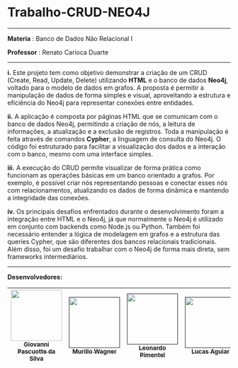 # Trabalho-CRUD-NEO4J
  ***
  <strong>Materia</strong> : Banco de Dados Não Relacional I  
  
  <strong>Professor</strong> : Renato Carioca Duarte
  ***
<p><strong>i.</strong> Este projeto tem como objetivo demonstrar a criação de um CRUD (Create, Read, Update, Delete) utilizando <strong>HTML</strong> e o banco de dados <strong>Neo4j</strong>, voltado para o modelo de dados em grafos. A proposta é permitir a manipulação de dados de forma simples e visual, aproveitando a estrutura e eficiência do Neo4j para representar conexões entre entidades.</p>

<p><strong>ii.</strong> A aplicação é composta por páginas HTML que se comunicam com o banco de dados Neo4j, permitindo a criação de nós, a leitura de informações, a atualização e a exclusão de registros. Toda a manipulação é feita através de comandos <strong>Cypher</strong>, a linguagem de consulta do Neo4j. O código foi estruturado para facilitar a visualização dos dados e a interação com o banco, mesmo com uma interface simples.</p>

<p><strong>iii.</strong> A execução do CRUD permite visualizar de forma prática como funcionam as operações básicas em um banco orientado a grafos. Por exemplo, é possível criar nós representando pessoas e conectar esses nós com relacionamentos, atualizando os dados de forma dinâmica e mantendo a integridade das conexões.</p>

<p><strong>iv.</strong> Os principais desafios enfrentados durante o desenvolvimento foram a integração entre HTML e o Neo4j, já que normalmente o Neo4j é utilizado em conjunto com backends como Node.js ou Python. Também foi necessário entender a lógica de modelagem em grafos e a estrutura das queries Cypher, que são diferentes dos bancos relacionais tradicionais. Além disso, foi um desafio trabalhar com o Neo4j de forma mais direta, sem frameworks intermediários.</p>

***
<strong>Desenvolvedores:</strong>  

| [<img src="https://avatars.githubusercontent.com/u/100391366?v=4" width=115><br><sub>Giovanni Pascuotte da Silva</sub>](https://github.com/gean12390) | [<img src="https://media.licdn.com/dms/image/v2/D4E03AQGP6g6LXOZxJA/profile-displayphoto-shrink_800_800/B4EZWmbDoCHcAg-/0/1742253866624?e=1750291200&v=beta&t=v1DLy8CWIUjolQvw9kY6MGeC_2sqBu02d-LwD0fgpuE" width=115><br><sub>Murillo Wagner</sub>]() | [<img src="https://media.licdn.com/dms/image/v2/D4E03AQFN38KbUIJBdw/profile-displayphoto-shrink_800_800/B4EZWnMpD3GgAg-/0/1742266864872?e=1750291200&v=beta&t=XYAxvuq9JblBc4hK5JqVT41LEJnIXfeOjvCd5jxQW8Y" width=115><br><sub>Leonardo Pimentel</sub>]() | [<img src="https://media.licdn.com/dms/image/v2/D4D03AQG5IADICtc1lw/profile-displayphoto-shrink_800_800/B4DZYXOdWdG4Ac-/0/1744146389446?e=1750291200&v=beta&t=sXsMaXJBfdca66lUzlEg3hBlo4Z3KXHppqBrC66Brnk" width=115><br><sub>Lucas Aguiar</sub>]() | [<img src="https://media.licdn.com/dms/image/v2/D4E03AQF3EcLPHcSZGw/profile-displayphoto-shrink_800_800/B4EZWloewnGYAc-/0/1742240611082?e=1750291200&v=beta&t=ZnRhem-wbLUcrQhBCQ2BAU4w8ZzobYGrXxWxzCH7dEQ" width=115><br><sub>Rafael Consoleti</sub>]() | [<img src="https://media.licdn.com/dms/image/v2/D4D03AQGn5qig7x2zmg/profile-displayphoto-shrink_800_800/profile-displayphoto-shrink_800_800/0/1693436763853?e=1750291200&v=beta&t=WeS4IIjLDRexweDDfJp-4nIqU4N-eede05UQdeOLr1A" width=115><br><sub>Gustavo Montico</sub>]() 
| :---: | :---: | :---: | :---: | :---: | :---: |
